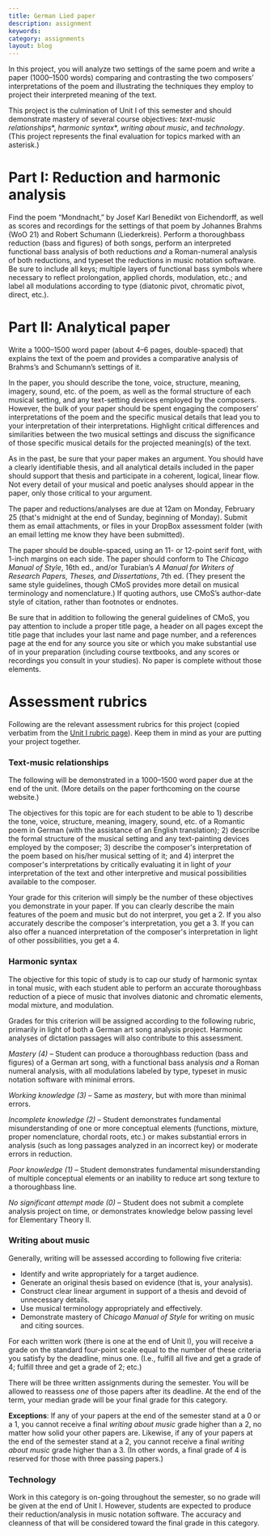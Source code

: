```yaml
---
title: German Lied paper
description: assignment
keywords: 
category: assignments
layout: blog
---
```


In this project, you will analyze two settings of the same poem and write a paper (1000–1500 words) comparing and contrasting the two composers’ interpretations of the poem and illustrating the techniques they employ to project their interpreted meaning of the text.

This project is the culmination of Unit I of this semester and should demonstrate mastery of several course objectives: *text-music relationships*\*, *harmonic syntax*\*, *writing about music*, and *technology*. (This project represents the final evaluation for topics marked with an asterisk.)

# Part I: Reduction and harmonic analysis #

Find the poem “Mondnacht,” by Josef Karl Benedikt von Eichendorff, as well as scores and recordings for the settings of that poem by Johannes Brahms (WoO 21) and Robert Schumann (Liederkreis). Perform a thoroughbass reduction (bass and figures) of both songs, perform an interpreted functional bass analysis of both reductions *and* a Roman-numeral analysis of both reductions, and typeset the reductions in music notation software. Be sure to include all keys; multiple layers of functional bass symbols where necessary to reflect prolongation, applied chords, modulation, etc.; and label all modulations according to type (diatonic pivot, chromatic pivot, direct, etc.).

# Part II: Analytical paper #

Write a 1000–1500 word paper (about 4–6 pages, double-spaced) that explains the text of the poem and provides a comparative analysis of Brahms’s and Schumann’s settings of it.

In the paper, you should describe the tone, voice, structure, meaning, imagery, sound, etc. of the poem, as well as the formal structure of each musical setting, and any text-setting devices employed by the composers. However, the bulk of your paper should be spent engaging the composers’ interpretations of the poem and the specific musical details that lead you to your interpretation of their interpretations. Highlight critical differences and similarities between the two musical settings and discuss the significance of those specific musical details for the projected meaning(s) of the text.

As in the past, be sure that your paper makes an argument. You should have a clearly identifiable thesis, and all analytical details included in the paper should support that thesis and participate in a coherent, logical, linear flow. Not every detail of your musical and poetic analyses should appear in the paper, only those critical to your argument.

The paper and reductions/analyses are due at 12am on Monday, February 25 (that's midnight at the end of Sunday, beginning of Monday). Submit them as email attachments, or files in your DropBox assessment folder (with an email letting me know they have been submitted).

The paper should be double-spaced, using an 11- or 12-point serif font, with 1-inch margins on each side. The paper should conform to The *Chicago Manual of Style*, 16th ed., and/or Turabian’s *A Manual for Writers of Research Papers, Theses, and Dissertations*, 7th ed. (They present the same style guidelines, though CMoS provides more detail on musical terminology and nomenclature.) If quoting authors, use CMoS’s author-date style of citation, rather than footnotes or endnotes.

Be sure that in addition to following the general guidelines of CMoS, you pay attention to include a proper title page, a header on all pages except the title page that includes your last name and page number, and a references page at the end for any source you site or which you make substantial use of in your preparation (including course textbooks, and any scores or recordings you consult in your studies). No paper is complete without those elements.

# Assessment rubrics #

Following are the relevant assessment rubrics for this project (copied verbatim from the [Unit I rubric page][unit1]). Keep them in mind as your are putting your project together.

### Text-music relationships ###

The following will be demonstrated in a 1000–1500 word paper due at the end of the unit. (More details on the paper forthcoming on the course website.)

The objectives for this topic are for each student to be able to 1) describe the tone, voice, structure, meaning, imagery, sound, etc. of a Romantic poem in German (with the assistance of an English translation); 2) describe the formal structure of the musical setting and any text-painting devices employed by the composer; 3) describe the composer's interpretation of the poem based on his/her musical setting of it; and 4) interpret the composer's interpretations by critically evaluating it in light of *your* interpretation of the text and other interpretive and musical possibilities available to the composer.

Your grade for this criterion will simply be the number of these objectives you demonstrate in your paper. If you can clearly describe the main features of the poem and music but do not interpret, you get a 2. If you also accurately describe the composer's interpretation, you get a 3. If you can also offer a nuanced interpretation of the composer's interpretation in light of other possibilities, you get a 4.


### Harmonic syntax ###

The objective for this topic of study is to cap our study of harmonic syntax in tonal music, with each student able to perform an accurate thoroughbass reduction of a piece of music that involves diatonic and chromatic elements, modal mixture, and modulation.

Grades for this criterion will be assigned according to the following rubric, primarily in light of both a German art song analysis project. Harmonic analyses of dictation passages will also contribute to this assessment.

*Mastery (4)* – Student can produce a thoroughbass reduction (bass and figures) of a German art song, with a functional bass analysis *and* a Roman numeral analysis, with all modulations labeled by type, typeset in music notation software with minimal errors.

*Working knowledge (3)* – Same as *mastery*, but with more than minimal errors.

*Incomplete knowledge (2)* – Student demonstrates fundamental misunderstanding of one or more conceptual elements (functions, mixture, proper nomenclature, chordal roots, etc.) or makes substantial errors in analysis (such as long passages analyzed in an incorrect key) or moderate errors in reduction.

*Poor knowledge (1)* – Student demonstrates fundamental misunderstanding of multiple conceptual elements or an inability to reduce art song texture to a thoroughbass line.

*No significant attempt made (0)* – Student does not submit a complete analysis project on time, or demonstrates knowledge below passing level for Elementary Theory II.

### Writing about music ###

Generally, writing will be assessed according to following five criteria:

* Identify and write appropriately for a target audience.
* Generate an original thesis based on evidence (that is, your analysis).
* Construct clear linear argument in support of a thesis and devoid of unnecessary details.
* Use musical terminology appropriately and effectively.
* Demonstrate mastery of *Chicago Manual of Style* for writing on music and citing sources.

For each written work (there is one at the end of Unit I), you will receive a grade on the standard four-point scale equal to the number of these criteria you satisfy by the deadline, minus one. (I.e., fulfill all five and get a grade of 4; fulfill three and get a grade of 2; etc.)

There will be three written assignments during the semester. You will be allowed to reassess *one* of those papers after its deadline. At the end of the term, your median grade will be your final grade for this category. 

**Exceptions**: If any of your papers at the end of the semester stand at a 0 or a 1, you cannot receive a final *writing about music* grade higher than a 2, no matter how solid your other papers are. Likewise, if any of your papers at the end of the semester stand at a 2, you cannot receive a final *writing about music* grade higher than a 3. (In other words, a final grade of 4 is reserved for those with three passing papers.)

### Technology ###

Work in this category is on-going throughout the semester, so no grade will be given at the end of Unit I. However, students are expected to produce their reduction/analysis in music notation software. The accuracy and cleanness of that will be considered toward the final grade in this category.


[unit1]: http://kshaffer.github.com/musi299/unit1.html